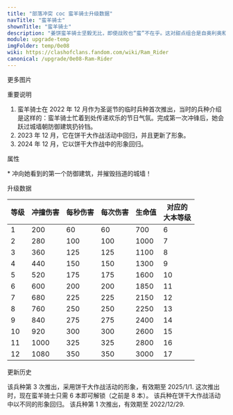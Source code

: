 ```yaml
---
title: "部落冲突 coc 蛮羊骑士升级数据"
navTitle: "蛮羊骑士"
shownTitle: "蛮羊骑士"
description: "姜饼蛮羊骑士坚毅无比，即使战败也“蛮”不在乎。这对甜点组合是自奥利奥和牛奶以来的最佳搭档，城墙在她面前就像烤焦的饼干一样，一碰就碎。"
module: upgrade-temp
imgFolder: temp/0e08
wiki: https://clashofclans.fandom.com/wiki/Ram_Rider
canonical: /upgrade/0e08-Ram-Rider
---
```


<UnitInfo :folder="$frontmatter.imgFolder" imgSrc="Ram_Rider_info.png" :imgAlt="$frontmatter.navTitle" :description="$frontmatter.description" />

<SmallTitle>更多图片</SmallTitle>

<Panel>
    <UnitImgGroup :folder="$frontmatter.imgFolder">
        <UnitImg imgTitle="所有等级 (2023 版)" imgSrc="Ram_Rider1.png" />
        <UnitImg imgTitle="所有等级 (2022 版)" imgSrc="Ram_Rider_2022_lvl1.png" />
        <UnitImg imgTitle="宣传图 (2022 版)" imgSrc="Ram_Rider_2022_thumb.png" imgHd="Ram_Rider_2022.png" />
    </UnitImgGroup>
</Panel>

<SmallTitle>重要说明</SmallTitle>

1. 蛮羊骑士在 2022 年 12 月作为圣诞节的临时兵种首次推出，当时的兵种介绍是这样的：蛮羊骑士忙着到处传递欢乐的节日气氛。完成第一次冲锋后，她会跃过城墙朝防御建筑扔铃铛。
2. 2023 年 12 月，它在饼干大作战活动中回归，并且更新了形象。
4. 2024 年 12 月，它以饼干大作战中的形象回归。

<SmallTitle>属性</SmallTitle>

<UnitProperties>
    <UnitProperty pKey="部队类型" pValue="地面近战单位" />
    <UnitProperty pKey="攻击偏好" pValue="防御建筑 (偏好类型 1)" :isDefensePreferredTroop="true" />
    <UnitProperty pKey="伤害类型" pValue="单体伤害" />
    <UnitProperty pKey="攻击的目标" pValue="仅地面目标" />
    <UnitProperty pKey="占据人口" pValue="12" />
    <UnitProperty pKey="移动速度" pValue="2.8 格/秒" />
    <UnitProperty pKey="攻击速度" pValue="1 秒/次" />
    <UnitProperty pKey="攻击距离" pValue="3.5 格" />
    <UnitProperty pKey="所需训练营等级" pValue="1" />
    <UnitProperty pKey="所需大本等级" pValue="6" />
    <UnitProperty pKey="特殊技能" pValue="蛮羊冲锋！<sup>*</sup>" />
    <UnitProperty pKey="训练时间" pValue="60" trainingSystem="2022" />
</UnitProperties>

\* 冲向她看到的第一个防御建筑，并摧毁挡道的城墙！

<SmallTitle>升级数据</SmallTitle>

<UnitTable>

| 等级 | 冲撞伤害 | 每秒伤害 | 每次伤害 | 生命值 |对应的<br>大本等级|
|  --- |  ----   |  ----   |   ----   |  ----  |       ---      |
|   1  |   200   |    60   |     60   |   700  |        6       |
|   2  |   280   |   100   |    100   |  1000  |        7       |
|   3  |   360   |   125   |    125   |  1100  |        8       |
|   4  |   440   |   150   |    150   |  1300  |        9       |
|   5  |   520   |   175   |    175   |  1600  |       10       |
|   6  |   600   |   200   |    200   |  1850  |       11       |
|   7  |   680   |   225   |    225   |  2150  |       12       |
|   8  |   760   |   250   |    250   |  2250  |       13       |
|   9  |   840   |   275   |    275   |  2400  |       14       |
|  10  |   920   |   300   |    300   |  2600  |       15       |
|  11  |  1000   |   325   |    325   |  2800  |       16       |
|  12  |  1080   |   350   |    350   |  3000  |       17       |
</UnitTable>

<SmallTitle>更新历史</SmallTitle>

<Timeline>
    <TimelineItem date="2024/12/11">
        <TimelineRow>该兵种第 3 次推出，采用饼干大作战活动的形象，有效期至 2025/1/1.</TimelineRow>
        <TimelineRow>这次推出时，现在蛮羊骑士只需 6 本即可解锁（之前是 8 本）。</TimelineRow>
    </TimelineItem>
    <TimelineItem date="2023/12">
        <TimelineRow>该兵种在饼干大作战活动中以不同的形象回归。</TimelineRow>
    </TimelineItem>
    <TimelineItem date="2022/12/12">
        <TimelineRow>该兵种第 1 次推出，有效期至 2022/12/29.</TimelineRow>
    </TimelineItem>
    <TimelineItem :historyBottom="true" />
</Timeline>
